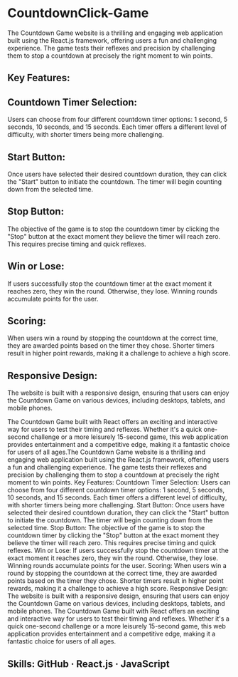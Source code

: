 # CountdownClick-Game

The Countdown Game website is a thrilling and engaging web application built using the React.js framework, offering users a fun and challenging experience. The game tests their reflexes and precision by challenging them to stop a countdown at precisely the right moment to win points.

## Key Features:

## Countdown Timer Selection:
Users can choose from four different countdown timer options: 1 second, 5 seconds, 10 seconds, and 15 seconds. Each timer offers a different level of difficulty, with shorter timers being more challenging.

## Start Button:
Once users have selected their desired countdown duration, they can click the "Start" button to initiate the countdown. The timer will begin counting down from the selected time.

## Stop Button:
The objective of the game is to stop the countdown timer by clicking the "Stop" button at the exact moment they believe the timer will reach zero. This requires precise timing and quick reflexes.

## Win or Lose:
If users successfully stop the countdown timer at the exact moment it reaches zero, they win the round. Otherwise, they lose. Winning rounds accumulate points for the user.

## Scoring:
When users win a round by stopping the countdown at the correct time, they are awarded points based on the timer they chose. Shorter timers result in higher point rewards, making it a challenge to achieve a high score.

## Responsive Design:
The website is built with a responsive design, ensuring that users can enjoy the Countdown Game on various devices, including desktops, tablets, and mobile phones.

The Countdown Game built with React offers an exciting and interactive way for users to test their timing and reflexes. Whether it's a quick one-second challenge or a more leisurely 15-second game, this web application provides entertainment and a competitive edge, making it a fantastic choice for users of all ages.The Countdown Game website is a thrilling and engaging web application built using the React.js framework, offering users a fun and challenging experience. The game tests their reflexes and precision by challenging them to stop a countdown at precisely the right moment to win points. Key Features: Countdown Timer Selection: Users can choose from four different countdown timer options: 1 second, 5 seconds, 10 seconds, and 15 seconds. Each timer offers a different level of difficulty, with shorter timers being more challenging. Start Button: Once users have selected their desired countdown duration, they can click the "Start" button to initiate the countdown. The timer will begin counting down from the selected time. Stop Button: The objective of the game is to stop the countdown timer by clicking the "Stop" button at the exact moment they believe the timer will reach zero. This requires precise timing and quick reflexes. Win or Lose: If users successfully stop the countdown timer at the exact moment it reaches zero, they win the round. Otherwise, they lose. Winning rounds accumulate points for the user. Scoring: When users win a round by stopping the countdown at the correct time, they are awarded points based on the timer they chose. Shorter timers result in higher point rewards, making it a challenge to achieve a high score. Responsive Design: The website is built with a responsive design, ensuring that users can enjoy the Countdown Game on various devices, including desktops, tablets, and mobile phones. The Countdown Game built with React offers an exciting and interactive way for users to test their timing and reflexes. Whether it's a quick one-second challenge or a more leisurely 15-second game, this web application provides entertainment and a competitive edge, making it a fantastic choice for users of all ages.
## Skills: GitHub · React.js · JavaScript
